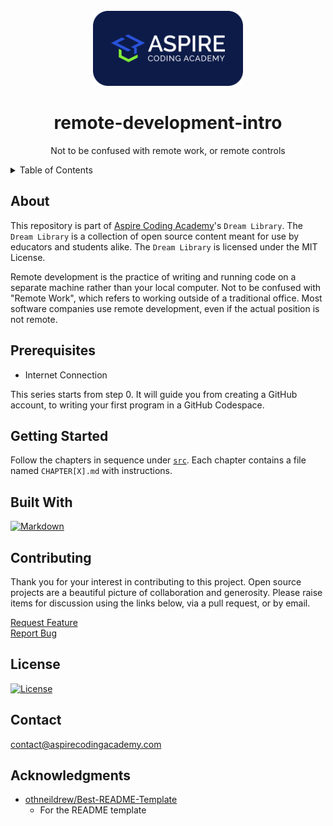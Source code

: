<!-- PROJECT LOGO -->
<br />
<div align="center">
  <a href="https://aspirecodingacademy.com">
    <img src="readme-assets/background_navy_rounded.svg" alt="Logo" width="240">
  </a>
  <br>
  <h1 align="center">remote-development-intro</h1>

  <p align="center">Not to be confused with remote work, or remote controls</p>
</div>

<!-- TABLE OF CONTENTS -->
<details>
  <summary>Table of Contents</summary>
  <ol>
    <li><a href="#about">About</a></li>
    <li><a href="#prerequisites">Prerequisites</a></li>
    <li><a href="#getting-started">Getting Started</a></li>
    <li><a href="#built-with">Built With</a></li>
    <li><a href="#contributing">Contributing</a></li>
    <li><a href="#license">License</a></li>
    <li><a href="#contact">Contact</a></li>
    <li><a href="#acknowledgments">Acknowledgments</a></li>
  </ol>
</details>

## About

This repository is part of [Aspire Coding Academy][aca-url]'s `Dream Library`. The `Dream Library` is a collection of open source content meant for use by educators and students alike. The `Dream Library` is licensed under the MIT License.

Remote development is the practice of writing and running code on a separate machine rather than your local computer. Not to be confused with "Remote Work", which refers to working outside of a traditional office. Most software companies use remote development, even if the actual position is not remote.

## Prerequisites

-   Internet Connection

This series starts from step 0. It will guide you from creating a GitHub account, to writing your first program in a GitHub Codespace.

## Getting Started

Follow the chapters in sequence under [`src`](src). Each chapter contains a file named `CHAPTER[X].md` with instructions.

## Built With

[![Markdown][markdown-shield]][markdown-url]

## Contributing

Thank you for your interest in contributing to this project. Open source projects are a beautiful picture of collaboration and generosity. Please raise items for discussion using the links below, via a pull request, or by email.

[Request Feature][feature-request-url]<br>
[Report Bug][bug-report-url]

## License

[![License][license-shield]][license-url]

## Contact

[contact@aspirecodingacademy.com](mailto:contact@aspirecodingacademy.com)

## Acknowledgments

-   [othneildrew/Best-README-Template][readme-template-url]
    -   For the README template

<!-- MARKDOWN LINKS -->
<!-- https://www.markdownguide.org/basic-syntax/#reference-style-links -->

<!-- repo -->

[feature-request-url]: https://github.com/aspirecodingacademy/remote-development-intro/issues/new?labels=enhancement&template=feature-request---.md
[bug-report-url]: https://github.com/aspirecodingacademy/remote-development-intro/issues/new?labels=bug&template=bug-report---.md

<!-- about -->

[product-screenshot]: readme-assets/screenshot.png

<!-- usage -->

[usage-screenshot]: readme-assets/screenshot.png

<!-- built_with -->

[python-shield]: https://img.shields.io/badge/python-3670A0?style=for-the-badge&logo=python&logoColor=ffdd54
[python-url]: https://python.org/
[react-shield]: https://img.shields.io/badge/React-20232A?style=for-the-badge&logo=react&logoColor=61DAFB
[react-url]: https://reactjs.org/
[markdown-shield]: https://img.shields.io/badge/markdown-%23000000.svg?style=for-the-badge&logo=markdown&logoColor=white
[markdown-url]: https://www.markdownguide.org/

<!-- license -->

[license-shield]: https://img.shields.io/github/license/aspirecodingacademy/blog.svg?style=for-the-badge
[license-url]: https://github.com/aspirecodingacademy/remote-development-intro/blob/master/LICENSE.txt

<!-- acknowledgements -->

[readme-template-url]: https://github.com/othneildrew/Best-README-Template
[aca-url]: https://aspirecodingacademy.com
